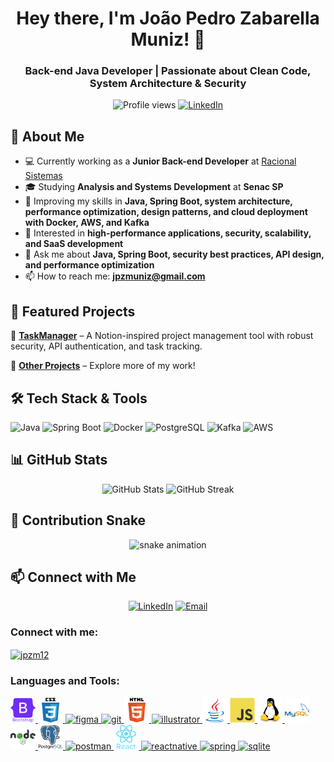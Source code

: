 <h1 align="center">Hey there, I'm João Pedro Zabarella Muniz! 👋</h1>
<h3 align="center">Back-end Java Developer | Passionate about Clean Code, System Architecture & Security</h3>

<p align="center">
  <img src="https://komarev.com/ghpvc/?username=joaozabarella&label=Profile%20views&color=cb0101&style=flat" alt="Profile views" />
  <a href="https://www.linkedin.com/in/jpzm12/" target="_blank"><img src="https://img.shields.io/badge/LinkedIn-blue?style=flat-square&logo=linkedin" alt="LinkedIn" /></a>
</p>

## 🚀 About Me
- 💻 Currently working as a **Junior Back-end Developer** at [Racional Sistemas](https://www.racionalsistemas.com.br/)
- 🎓 Studying **Analysis and Systems Development** at **Senac SP**
- 🌱 Improving my skills in **Java, Spring Boot, system architecture, performance optimization, design patterns, and cloud deployment with Docker, AWS, and Kafka**
- 🎯 Interested in **high-performance applications, security, scalability, and SaaS development**
- 💬 Ask me about **Java, Spring Boot, security best practices, API design, and performance optimization**
- 📫 How to reach me: **jpzmuniz@gmail.com**

## 📌 Featured Projects
🔹 **[TaskManager](https://github.com/JoaoZabarella/TaskManager)** – A Notion-inspired project management tool with robust security, API authentication, and task tracking.

🔹 **[Other Projects](https://joaozabarella.github.io/meu-site.github.io/)** – Explore more of my work!

## 🛠️ Tech Stack & Tools
![Java](https://img.shields.io/badge/Java-ED8B00?style=for-the-badge&logo=java&logoColor=white)
![Spring Boot](https://img.shields.io/badge/Spring%20Boot-6DB33F?style=for-the-badge&logo=spring&logoColor=white)
![Docker](https://img.shields.io/badge/Docker-2496ED?style=for-the-badge&logo=docker&logoColor=white)
![PostgreSQL](https://img.shields.io/badge/PostgreSQL-336791?style=for-the-badge&logo=postgresql&logoColor=white)
![Kafka](https://img.shields.io/badge/Apache%20Kafka-231F20?style=for-the-badge&logo=apache-kafka&logoColor=white)
![AWS](https://img.shields.io/badge/AWS-FF9900?style=for-the-badge&logo=amazon-aws&logoColor=white)

## 📊 GitHub Stats
<p align="center">
  <img src="https://github-readme-stats.vercel.app/api?username=joaozabarella&show_icons=true&theme=dark" alt="GitHub Stats" />
  <img src="https://github-readme-streak-stats.herokuapp.com/?user=joaozabarella&theme=dark" alt="GitHub Streak" />
</p>

## 🐍 Contribution Snake
<p align="center">
  <img src="https://github.com/JoaoZabarella/JoaoZabarella/blob/output/github-contribution-grid-snake.svg" alt="snake animation" />
</p>

## 📫 Connect with Me
<p align="center">
  <a href="https://www.linkedin.com/in/jpzm12/" target="_blank"><img src="https://img.shields.io/badge/LinkedIn-blue?style=for-the-badge&logo=linkedin" alt="LinkedIn" /></a>
  <a href="mailto:jpzmuniz@gmail.com" target="_blank"><img src="https://img.shields.io/badge/Email-red?style=for-the-badge&logo=gmail&logoColor=white" alt="Email" /></a>
</p>
<h3 align="left">Connect with me:</h3>
<p align="left">
<a href="https://linkedin.com/in/jpzm12" target="blank"><img align="center" src="https://raw.githubusercontent.com/rahuldkjain/github-profile-readme-generator/master/src/images/icons/Social/linked-in-alt.svg" alt="jpzm12" height="30" width="40" /></a>
</p>

<h3 align="left">Languages and Tools:</h3>
<p align="left"> <a href="https://getbootstrap.com" target="_blank" rel="noreferrer"> <img src="https://raw.githubusercontent.com/devicons/devicon/master/icons/bootstrap/bootstrap-plain-wordmark.svg" alt="bootstrap" width="40" height="40"/> </a> <a href="https://www.w3schools.com/css/" target="_blank" rel="noreferrer"> <img src="https://raw.githubusercontent.com/devicons/devicon/master/icons/css3/css3-original-wordmark.svg" alt="css3" width="40" height="40"/> </a> <a href="https://www.figma.com/" target="_blank" rel="noreferrer"> <img src="https://www.vectorlogo.zone/logos/figma/figma-icon.svg" alt="figma" width="40" height="40"/> </a> <a href="https://git-scm.com/" target="_blank" rel="noreferrer"> <img src="https://www.vectorlogo.zone/logos/git-scm/git-scm-icon.svg" alt="git" width="40" height="40"/> </a> <a href="https://www.w3.org/html/" target="_blank" rel="noreferrer"> <img src="https://raw.githubusercontent.com/devicons/devicon/master/icons/html5/html5-original-wordmark.svg" alt="html5" width="40" height="40"/> </a> <a href="https://www.adobe.com/in/products/illustrator.html" target="_blank" rel="noreferrer"> <img src="https://www.vectorlogo.zone/logos/adobe_illustrator/adobe_illustrator-icon.svg" alt="illustrator" width="40" height="40"/> </a> <a href="https://www.java.com" target="_blank" rel="noreferrer"> <img src="https://raw.githubusercontent.com/devicons/devicon/master/icons/java/java-original.svg" alt="java" width="40" height="40"/> </a> <a href="https://developer.mozilla.org/en-US/docs/Web/JavaScript" target="_blank" rel="noreferrer"> <img src="https://raw.githubusercontent.com/devicons/devicon/master/icons/javascript/javascript-original.svg" alt="javascript" width="40" height="40"/> </a> <a href="https://www.linux.org/" target="_blank" rel="noreferrer"> <img src="https://raw.githubusercontent.com/devicons/devicon/master/icons/linux/linux-original.svg" alt="linux" width="40" height="40"/> </a> <a href="https://www.mysql.com/" target="_blank" rel="noreferrer"> <img src="https://raw.githubusercontent.com/devicons/devicon/master/icons/mysql/mysql-original-wordmark.svg" alt="mysql" width="40" height="40"/> </a> <a href="https://nodejs.org" target="_blank" rel="noreferrer"> <img src="https://raw.githubusercontent.com/devicons/devicon/master/icons/nodejs/nodejs-original-wordmark.svg" alt="nodejs" width="40" height="40"/> </a> <a href="https://www.postgresql.org" target="_blank" rel="noreferrer"> <img src="https://raw.githubusercontent.com/devicons/devicon/master/icons/postgresql/postgresql-original-wordmark.svg" alt="postgresql" width="40" height="40"/> </a> <a href="https://postman.com" target="_blank" rel="noreferrer"> <img src="https://www.vectorlogo.zone/logos/getpostman/getpostman-icon.svg" alt="postman" width="40" height="40"/> </a> <a href="https://reactjs.org/" target="_blank" rel="noreferrer"> <img src="https://raw.githubusercontent.com/devicons/devicon/master/icons/react/react-original-wordmark.svg" alt="react" width="40" height="40"/> </a> <a href="https://reactnative.dev/" target="_blank" rel="noreferrer"> <img src="https://reactnative.dev/img/header_logo.svg" alt="reactnative" width="40" height="40"/> </a> <a href="https://spring.io/" target="_blank" rel="noreferrer"> <img src="https://www.vectorlogo.zone/logos/springio/springio-icon.svg" alt="spring" width="40" height="40"/> </a> <a href="https://www.sqlite.org/" target="_blank" rel="noreferrer"> <img src="https://www.vectorlogo.zone/logos/sqlite/sqlite-icon.svg" alt="sqlite" width="40" height="40"/> </a> </p>


